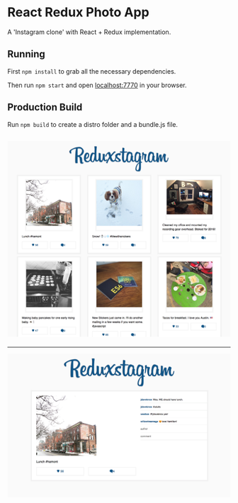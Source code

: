 # React Redux Photo App

A 'Instagram clone' with React + Redux implementation.

## Running

First `npm install` to grab all the necessary dependencies. 

Then run `npm start` and open <localhost:7770> in your browser.

## Production Build

Run `npm build` to create a distro folder and a bundle.js file.

![alt text](Landpage.png)
---
---
![alt text](commentPage.png)

